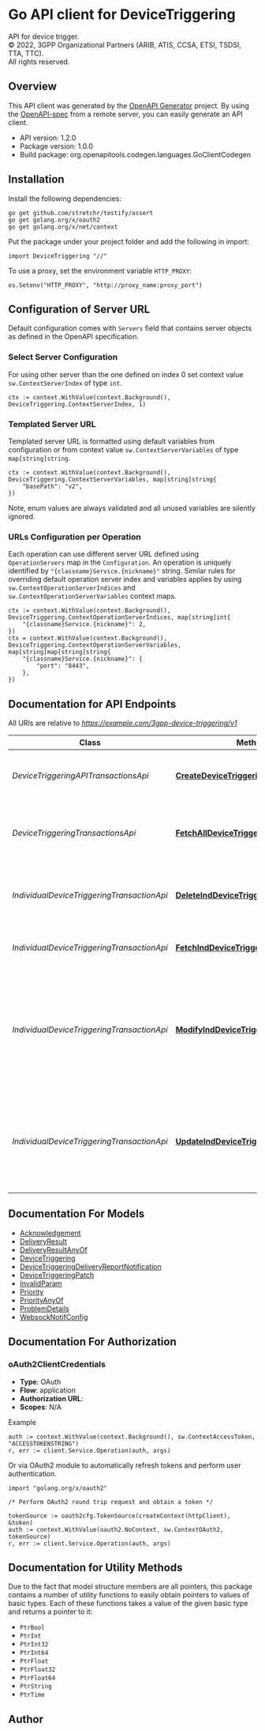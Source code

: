 # Go API client for DeviceTriggering

API for device trigger.  
© 2022, 3GPP Organizational Partners (ARIB, ATIS, CCSA, ETSI, TSDSI, TTA, TTC).  
All rights reserved.


## Overview
This API client was generated by the [OpenAPI Generator](https://openapi-generator.tech) project.  By using the [OpenAPI-spec](https://www.openapis.org/) from a remote server, you can easily generate an API client.

- API version: 1.2.0
- Package version: 1.0.0
- Build package: org.openapitools.codegen.languages.GoClientCodegen

## Installation

Install the following dependencies:

```shell
go get github.com/stretchr/testify/assert
go get golang.org/x/oauth2
go get golang.org/x/net/context
```

Put the package under your project folder and add the following in import:

```golang
import DeviceTriggering "//"
```

To use a proxy, set the environment variable `HTTP_PROXY`:

```golang
os.Setenv("HTTP_PROXY", "http://proxy_name:proxy_port")
```

## Configuration of Server URL

Default configuration comes with `Servers` field that contains server objects as defined in the OpenAPI specification.

### Select Server Configuration

For using other server than the one defined on index 0 set context value `sw.ContextServerIndex` of type `int`.

```golang
ctx := context.WithValue(context.Background(), DeviceTriggering.ContextServerIndex, 1)
```

### Templated Server URL

Templated server URL is formatted using default variables from configuration or from context value `sw.ContextServerVariables` of type `map[string]string`.

```golang
ctx := context.WithValue(context.Background(), DeviceTriggering.ContextServerVariables, map[string]string{
	"basePath": "v2",
})
```

Note, enum values are always validated and all unused variables are silently ignored.

### URLs Configuration per Operation

Each operation can use different server URL defined using `OperationServers` map in the `Configuration`.
An operation is uniquely identified by `"{classname}Service.{nickname}"` string.
Similar rules for overriding default operation server index and variables applies by using `sw.ContextOperationServerIndices` and `sw.ContextOperationServerVariables` context maps.

```golang
ctx := context.WithValue(context.Background(), DeviceTriggering.ContextOperationServerIndices, map[string]int{
	"{classname}Service.{nickname}": 2,
})
ctx = context.WithValue(context.Background(), DeviceTriggering.ContextOperationServerVariables, map[string]map[string]string{
	"{classname}Service.{nickname}": {
		"port": "8443",
	},
})
```

## Documentation for API Endpoints

All URIs are relative to *https://example.com/3gpp-device-triggering/v1*

Class | Method | HTTP request | Description
------------ | ------------- | ------------- | -------------
*DeviceTriggeringAPITransactionsApi* | [**CreateDeviceTriggeringTransaction**](docs/DeviceTriggeringAPITransactionsApi.md#createdevicetriggeringtransaction) | **Post** /{scsAsId}/transactions | Create a long-term transaction for a device triggering.
*DeviceTriggeringTransactionsApi* | [**FetchAllDeviceTriggeringTransactions**](docs/DeviceTriggeringTransactionsApi.md#fetchalldevicetriggeringtransactions) | **Get** /{scsAsId}/transactions | read all active device triggering transactions for a given SCS/AS.
*IndividualDeviceTriggeringTransactionApi* | [**DeleteIndDeviceTriggeringTransaction**](docs/IndividualDeviceTriggeringTransactionApi.md#deleteinddevicetriggeringtransaction) | **Delete** /{scsAsId}/transactions/{transactionId} | Deletes an already existing device triggering transaction.
*IndividualDeviceTriggeringTransactionApi* | [**FetchIndDeviceTriggeringTransaction**](docs/IndividualDeviceTriggeringTransactionApi.md#fetchinddevicetriggeringtransaction) | **Get** /{scsAsId}/transactions/{transactionId} | Read a device triggering transaction resource.
*IndividualDeviceTriggeringTransactionApi* | [**ModifyIndDeviceTriggeringTransaction**](docs/IndividualDeviceTriggeringTransactionApi.md#modifyinddevicetriggeringtransaction) | **Patch** /{scsAsId}/transactions/{transactionId} | Modify an existing Individual Device Triggering Transaction resource and the corresponding device triggering request.
*IndividualDeviceTriggeringTransactionApi* | [**UpdateIndDeviceTriggeringTransaction**](docs/IndividualDeviceTriggeringTransactionApi.md#updateinddevicetriggeringtransaction) | **Put** /{scsAsId}/transactions/{transactionId} | Replace an existing device triggering transaction resource and the corresponding device trigger request.


## Documentation For Models

 - [Acknowledgement](docs/Acknowledgement.md)
 - [DeliveryResult](docs/DeliveryResult.md)
 - [DeliveryResultAnyOf](docs/DeliveryResultAnyOf.md)
 - [DeviceTriggering](docs/DeviceTriggering.md)
 - [DeviceTriggeringDeliveryReportNotification](docs/DeviceTriggeringDeliveryReportNotification.md)
 - [DeviceTriggeringPatch](docs/DeviceTriggeringPatch.md)
 - [InvalidParam](docs/InvalidParam.md)
 - [Priority](docs/Priority.md)
 - [PriorityAnyOf](docs/PriorityAnyOf.md)
 - [ProblemDetails](docs/ProblemDetails.md)
 - [WebsockNotifConfig](docs/WebsockNotifConfig.md)


## Documentation For Authorization



### oAuth2ClientCredentials


- **Type**: OAuth
- **Flow**: application
- **Authorization URL**: 
- **Scopes**: N/A

Example

```golang
auth := context.WithValue(context.Background(), sw.ContextAccessToken, "ACCESSTOKENSTRING")
r, err := client.Service.Operation(auth, args)
```

Or via OAuth2 module to automatically refresh tokens and perform user authentication.

```golang
import "golang.org/x/oauth2"

/* Perform OAuth2 round trip request and obtain a token */

tokenSource := oauth2cfg.TokenSource(createContext(httpClient), &token)
auth := context.WithValue(oauth2.NoContext, sw.ContextOAuth2, tokenSource)
r, err := client.Service.Operation(auth, args)
```


## Documentation for Utility Methods

Due to the fact that model structure members are all pointers, this package contains
a number of utility functions to easily obtain pointers to values of basic types.
Each of these functions takes a value of the given basic type and returns a pointer to it:

* `PtrBool`
* `PtrInt`
* `PtrInt32`
* `PtrInt64`
* `PtrFloat`
* `PtrFloat32`
* `PtrFloat64`
* `PtrString`
* `PtrTime`

## Author



